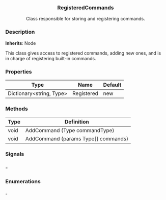 <div align="center">
	<h3>RegisteredCommands</h1>
	<p>Class responsible for storing and registering commands.</p>
</div>

### Description

**Inherits**: Node

This class gives access to registered commands, adding new ones, and is in charge of registering built-in commands.

### Properties

| Type                     | Name       | Default |
| ------------------------ | ---------- | ------- |
| Dictionary<string, Type> | Registered | new     |

### Methods

| Type | Definition                          |
| ---- | ----------------------------------- |
| void | AddCommand (Type commandType)       |
| void | AddCommand (params Type[] commands) |

### Signals

### -

### Enumerations

#### -
